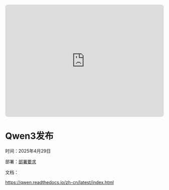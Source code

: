 <iframe src="https://chatgpt.com/s/dr_686c719f30f48191a9f0348e552f600f" sandbox="allow-scripts allow-same-origin allow-presentation allow-forms allow-popups allow-downloads" allowfullscreen allow="encrypted-media; fullscreen; autoplay" referrerpolicy="strict-origin-when-cross-origin" frameborder="0" style="width: 100%; min-height: 357px; border-radius: 8px;"></iframe>



# Qwen3发布

时间：2025年4月29日

部署：[部署要求](https://help.aliyun.com/zh/pai/use-cases/deploy-fine-tune-and-evaluate-qwen3-in-quickstart#:~:text=%E6%9C%80%E4%BD%B3%E5%AE%9E%E8%B7%B5%E3%80%82-,%E9%99%84%E5%BD%95%EF%BC%9A%E9%83%A8%E7%BD%B2%E6%89%80%E9%9C%80%E7%AE%97%E5%8A%9B%26%E6%94%AF%E6%8C%81Token%E6%95%B0,-%E4%B8%8B%E8%A1%A8%E6%8F%90%E4%BE%9B%E4%BA%86)



文档：

https://qwen.readthedocs.io/zh-cn/latest/index.html

